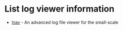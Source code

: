 # List log viewer information
  * [lnav](http://lnav.org/) - An advanced log file viewer for the small-scale
